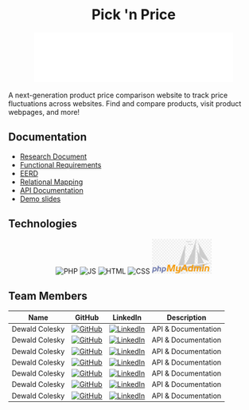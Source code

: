 <h1 align="center"> Pick 'n Price </h1>
<p align="center">
<img src = "https://github.com/u23608821/COS221_Assignment_5/blob/master/src/public/images/Logo-3.png" alt="Logo" width="400" height="100">  
</p>
<p> A next-generation product price comparison website to track price fluctuations across websites. Find and compare products, visit product webpages, and more!</p>

## Documentation
* [Research Document](https://github.com/u23608821/COS221_Assignment_5/blob/documentation-readme/The%2BPrimary%2BKeys%2BResearch.pdf)
* [Functional Requirements](https://github.com/u23608821/COS221_Assignment_5/blob/documentation-readme/COS221-FR.pdf)
* [EERD](https://github.com/u23608821/COS221_Assignment_5/blob/master/The%20Primary%20keys%20(E)ER_V6.drawio.pdf)
* [Relational Mapping](https://github.com/u23608821/COS221_Assignment_5/blob/master/Relational%20mapping%20Updated.drawio.pdf)
* [API Documentation](https://github.com/u23608821/COS221_Assignment_5/blob/master/API_Documentation.md)
* [Demo slides]()

## Technologies
<p align="center">
  <span style="margin: 0 100 px;"><img src="https://raw.githubusercontent.com/marwin1991/profile-technology-icons/refs/heads/main/icons/php.png" width="80" height="80" alt="PHP"></span>
  <span style="margin: 0 100 px;"><img src="https://raw.githubusercontent.com/marwin1991/profile-technology-icons/refs/heads/main/icons/javascript.png" width="80" height="80" alt="JS"></span>
  <span style="margin: 0 100 px;"><img src="https://raw.githubusercontent.com/marwin1991/profile-technology-icons/refs/heads/main/icons/html.png" width="80" height="80" alt="HTML"></span>
  <span style="margin: 0 100 px;"><img src="https://raw.githubusercontent.com/marwin1991/profile-technology-icons/refs/heads/main/icons/css.png" width="80" height="80" alt="CSS"></span>
  <span style="margin: 0 100 px;"><img src="https://github.com/u23608821/COS221_Assignment_5/blob/documentation-readme/src/public/images/phpmyadmin.jpg" width="120" height="70" alt="PHPMyAdmin"></span>
</p>


## Team Members
| Name | GitHub | LinkedIn | Description |
|------|--------|----------|-------------|
| Dewald Colesky | [![GitHub](https://img.shields.io/badge/GitHub-000?logo=github&logoColor=white)](https://github.com/amJohnnyma) | [![LinkedIn](https://img.shields.io/badge/LinkedIn-0077B5?logo=linkedin&logoColor=white)](https://www.linkedin.com/in/dewald-colesky-165400217/) | API & Documentation |
| Dewald Colesky | [![GitHub](https://img.shields.io/badge/GitHub-000?logo=github&logoColor=white)](https://github.com/amJohnnyma) | [![LinkedIn](https://img.shields.io/badge/LinkedIn-0077B5?logo=linkedin&logoColor=white)](https://www.linkedin.com/in/dewald-colesky-165400217/) | API & Documentation |
| Dewald Colesky | [![GitHub](https://img.shields.io/badge/GitHub-000?logo=github&logoColor=white)](https://github.com/amJohnnyma) | [![LinkedIn](https://img.shields.io/badge/LinkedIn-0077B5?logo=linkedin&logoColor=white)](https://www.linkedin.com/in/dewald-colesky-165400217/) | API & Documentation |
| Dewald Colesky | [![GitHub](https://img.shields.io/badge/GitHub-000?logo=github&logoColor=white)](https://github.com/amJohnnyma) | [![LinkedIn](https://img.shields.io/badge/LinkedIn-0077B5?logo=linkedin&logoColor=white)](https://www.linkedin.com/in/dewald-colesky-165400217/) | API & Documentation |
| Dewald Colesky | [![GitHub](https://img.shields.io/badge/GitHub-000?logo=github&logoColor=white)](https://github.com/amJohnnyma) | [![LinkedIn](https://img.shields.io/badge/LinkedIn-0077B5?logo=linkedin&logoColor=white)](https://www.linkedin.com/in/dewald-colesky-165400217/) | API & Documentation |
| Dewald Colesky | [![GitHub](https://img.shields.io/badge/GitHub-000?logo=github&logoColor=white)](https://github.com/amJohnnyma) | [![LinkedIn](https://img.shields.io/badge/LinkedIn-0077B5?logo=linkedin&logoColor=white)](https://www.linkedin.com/in/dewald-colesky-165400217/) | API & Documentation |
| Dewald Colesky | [![GitHub](https://img.shields.io/badge/GitHub-000?logo=github&logoColor=white)](https://github.com/amJohnnyma) | [![LinkedIn](https://img.shields.io/badge/LinkedIn-0077B5?logo=linkedin&logoColor=white)](https://www.linkedin.com/in/dewald-colesky-165400217/) | API & Documentation |
